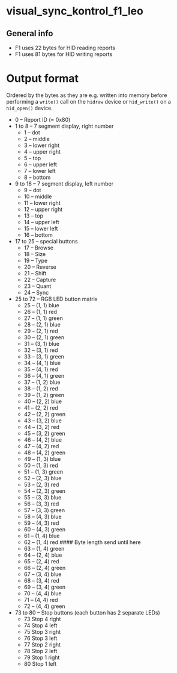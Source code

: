 # visual_sync_kontrol_f1_leo

## General info

- F1 uses 22 bytes for HID reading reports
- F1 uses 81 bytes for HID writing reports

# Output format

Ordered by the bytes as they are e.g. written into memory before performing a `write()` call on the `hidraw` device or `hid_write()` on a `hid_open()` device. 

  * 0 – Report ID (= 0x80)
  * 1 to 8 – 7 segment display, right number
    * 1 – dot
    * 2 – middle
    * 3 – lower right
    * 4 – upper right
    * 5 – top
    * 6 – upper left
    * 7 – lower left
    * 8 – bottom
  * 9 to 16 – 7 segment display, left number
    * 9 – dot
    * 10 – middle
    * 11 – lower right
    * 12 – upper right
    * 13 – top
    * 14 – upper left
    * 15 – lower left
    * 16 – bottom
  * 17 to 25 – special buttons
    * 17 – Browse
    * 18 – Size
    * 19 – Type
    * 20 – Reverse
    * 21 – Shift
    * 22 – Capture
    * 23 – Quant
    * 24 – Sync
  * 25 to 72 – RGB LED button matrix
    * 25 – (1, 1) blue
    * 26 – (1, 1) red
    * 27 – (1, 1) green
    * 28 – (2, 1) blue
    * 29 – (2, 1) red
    * 30 – (2, 1) green
    * 31 – (3, 1) blue
    * 32 – (3, 1) red
    * 33 – (3, 1) green
    * 34 – (4, 1) blue
    * 35 – (4, 1) red
    * 36 – (4, 1) green
    * 37 – (1, 2) blue
    * 38 – (1, 2) red
    * 39 – (1, 2) green
    * 40 – (2, 2) blue
    * 41 – (2, 2) red
    * 42 – (2, 2) green
    * 43 – (3, 2) blue
    * 44 – (3, 2) red
    * 45 – (3, 2) green
    * 46 – (4, 2) blue
    * 47 – (4, 2) red
    * 48 – (4, 2) green
    * 49 – (1, 3) blue
    * 50 – (1, 3) red
    * 51 – (1, 3) green
    * 52 – (2, 3) blue
    * 53 – (2, 3) red
    * 54 – (2, 3) green
    * 55 – (3, 3) blue
    * 56 – (3, 3) red
    * 57 – (3, 3) green
    * 58 – (4, 3) blue
    * 59 – (4, 3) red
    * 60 – (4, 3) green
    * 61 – (1, 4) blue 
    * 62 – (1, 4) red #### Byte length send until here
    * 63 – (1, 4) green
    * 64 – (2, 4) blue
    * 65 – (2, 4) red
    * 66 – (2, 4) green
    * 67 – (3, 4) blue
    * 68 – (3, 4) red
    * 69 – (3, 4) green
    * 70 – (4, 4) blue
    * 71 – (4, 4) red
    * 72 – (4, 4) green
  * 73 to 80 – Stop buttons (each button has 2 separate LEDs)
    * 73 Stop 4 right
    * 74 Stop 4 left
    * 75 Stop 3 right
    * 76 Stop 3 left
    * 77 Stop 2 right
    * 78 Stop 2 left
    * 79 Stop 1 right
    * 80 Stop 1 left